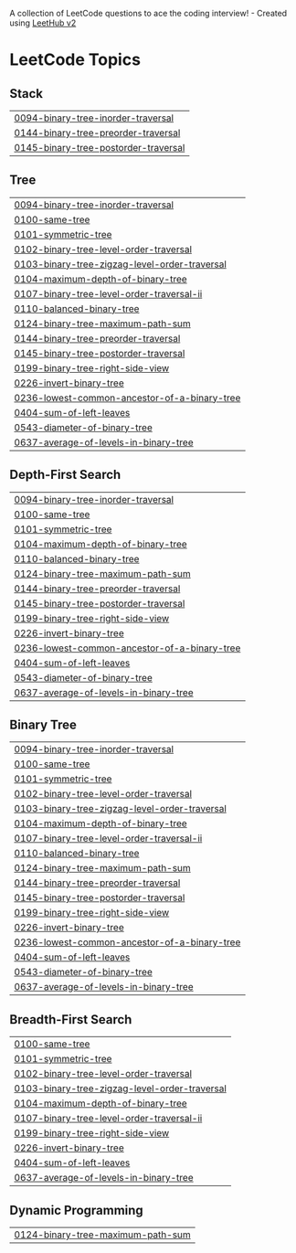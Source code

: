 A collection of LeetCode questions to ace the coding interview! - Created using [LeetHub v2](https://github.com/arunbhardwaj/LeetHub-2.0)
<!---LeetCode Topics Start-->
# LeetCode Topics
## Stack
|  |
| ------- |
| [0094-binary-tree-inorder-traversal](https://github.com/Dipak-8/DSA-BinaryTrees/tree/master/0094-binary-tree-inorder-traversal) |
| [0144-binary-tree-preorder-traversal](https://github.com/Dipak-8/DSA-BinaryTrees/tree/master/0144-binary-tree-preorder-traversal) |
| [0145-binary-tree-postorder-traversal](https://github.com/Dipak-8/DSA-BinaryTrees/tree/master/0145-binary-tree-postorder-traversal) |
## Tree
|  |
| ------- |
| [0094-binary-tree-inorder-traversal](https://github.com/Dipak-8/DSA-BinaryTrees/tree/master/0094-binary-tree-inorder-traversal) |
| [0100-same-tree](https://github.com/Dipak-8/DSA-BinaryTrees/tree/master/0100-same-tree) |
| [0101-symmetric-tree](https://github.com/Dipak-8/DSA-BinaryTrees/tree/master/0101-symmetric-tree) |
| [0102-binary-tree-level-order-traversal](https://github.com/Dipak-8/DSA-BinaryTrees/tree/master/0102-binary-tree-level-order-traversal) |
| [0103-binary-tree-zigzag-level-order-traversal](https://github.com/Dipak-8/DSA-BinaryTrees/tree/master/0103-binary-tree-zigzag-level-order-traversal) |
| [0104-maximum-depth-of-binary-tree](https://github.com/Dipak-8/DSA-BinaryTrees/tree/master/0104-maximum-depth-of-binary-tree) |
| [0107-binary-tree-level-order-traversal-ii](https://github.com/Dipak-8/DSA-BinaryTrees/tree/master/0107-binary-tree-level-order-traversal-ii) |
| [0110-balanced-binary-tree](https://github.com/Dipak-8/DSA-BinaryTrees/tree/master/0110-balanced-binary-tree) |
| [0124-binary-tree-maximum-path-sum](https://github.com/Dipak-8/DSA-BinaryTrees/tree/master/0124-binary-tree-maximum-path-sum) |
| [0144-binary-tree-preorder-traversal](https://github.com/Dipak-8/DSA-BinaryTrees/tree/master/0144-binary-tree-preorder-traversal) |
| [0145-binary-tree-postorder-traversal](https://github.com/Dipak-8/DSA-BinaryTrees/tree/master/0145-binary-tree-postorder-traversal) |
| [0199-binary-tree-right-side-view](https://github.com/Dipak-8/DSA-BinaryTrees/tree/master/0199-binary-tree-right-side-view) |
| [0226-invert-binary-tree](https://github.com/Dipak-8/DSA-BinaryTrees/tree/master/0226-invert-binary-tree) |
| [0236-lowest-common-ancestor-of-a-binary-tree](https://github.com/Dipak-8/DSA-BinaryTrees/tree/master/0236-lowest-common-ancestor-of-a-binary-tree) |
| [0404-sum-of-left-leaves](https://github.com/Dipak-8/DSA-BinaryTrees/tree/master/0404-sum-of-left-leaves) |
| [0543-diameter-of-binary-tree](https://github.com/Dipak-8/DSA-BinaryTrees/tree/master/0543-diameter-of-binary-tree) |
| [0637-average-of-levels-in-binary-tree](https://github.com/Dipak-8/DSA-BinaryTrees/tree/master/0637-average-of-levels-in-binary-tree) |
## Depth-First Search
|  |
| ------- |
| [0094-binary-tree-inorder-traversal](https://github.com/Dipak-8/DSA-BinaryTrees/tree/master/0094-binary-tree-inorder-traversal) |
| [0100-same-tree](https://github.com/Dipak-8/DSA-BinaryTrees/tree/master/0100-same-tree) |
| [0101-symmetric-tree](https://github.com/Dipak-8/DSA-BinaryTrees/tree/master/0101-symmetric-tree) |
| [0104-maximum-depth-of-binary-tree](https://github.com/Dipak-8/DSA-BinaryTrees/tree/master/0104-maximum-depth-of-binary-tree) |
| [0110-balanced-binary-tree](https://github.com/Dipak-8/DSA-BinaryTrees/tree/master/0110-balanced-binary-tree) |
| [0124-binary-tree-maximum-path-sum](https://github.com/Dipak-8/DSA-BinaryTrees/tree/master/0124-binary-tree-maximum-path-sum) |
| [0144-binary-tree-preorder-traversal](https://github.com/Dipak-8/DSA-BinaryTrees/tree/master/0144-binary-tree-preorder-traversal) |
| [0145-binary-tree-postorder-traversal](https://github.com/Dipak-8/DSA-BinaryTrees/tree/master/0145-binary-tree-postorder-traversal) |
| [0199-binary-tree-right-side-view](https://github.com/Dipak-8/DSA-BinaryTrees/tree/master/0199-binary-tree-right-side-view) |
| [0226-invert-binary-tree](https://github.com/Dipak-8/DSA-BinaryTrees/tree/master/0226-invert-binary-tree) |
| [0236-lowest-common-ancestor-of-a-binary-tree](https://github.com/Dipak-8/DSA-BinaryTrees/tree/master/0236-lowest-common-ancestor-of-a-binary-tree) |
| [0404-sum-of-left-leaves](https://github.com/Dipak-8/DSA-BinaryTrees/tree/master/0404-sum-of-left-leaves) |
| [0543-diameter-of-binary-tree](https://github.com/Dipak-8/DSA-BinaryTrees/tree/master/0543-diameter-of-binary-tree) |
| [0637-average-of-levels-in-binary-tree](https://github.com/Dipak-8/DSA-BinaryTrees/tree/master/0637-average-of-levels-in-binary-tree) |
## Binary Tree
|  |
| ------- |
| [0094-binary-tree-inorder-traversal](https://github.com/Dipak-8/DSA-BinaryTrees/tree/master/0094-binary-tree-inorder-traversal) |
| [0100-same-tree](https://github.com/Dipak-8/DSA-BinaryTrees/tree/master/0100-same-tree) |
| [0101-symmetric-tree](https://github.com/Dipak-8/DSA-BinaryTrees/tree/master/0101-symmetric-tree) |
| [0102-binary-tree-level-order-traversal](https://github.com/Dipak-8/DSA-BinaryTrees/tree/master/0102-binary-tree-level-order-traversal) |
| [0103-binary-tree-zigzag-level-order-traversal](https://github.com/Dipak-8/DSA-BinaryTrees/tree/master/0103-binary-tree-zigzag-level-order-traversal) |
| [0104-maximum-depth-of-binary-tree](https://github.com/Dipak-8/DSA-BinaryTrees/tree/master/0104-maximum-depth-of-binary-tree) |
| [0107-binary-tree-level-order-traversal-ii](https://github.com/Dipak-8/DSA-BinaryTrees/tree/master/0107-binary-tree-level-order-traversal-ii) |
| [0110-balanced-binary-tree](https://github.com/Dipak-8/DSA-BinaryTrees/tree/master/0110-balanced-binary-tree) |
| [0124-binary-tree-maximum-path-sum](https://github.com/Dipak-8/DSA-BinaryTrees/tree/master/0124-binary-tree-maximum-path-sum) |
| [0144-binary-tree-preorder-traversal](https://github.com/Dipak-8/DSA-BinaryTrees/tree/master/0144-binary-tree-preorder-traversal) |
| [0145-binary-tree-postorder-traversal](https://github.com/Dipak-8/DSA-BinaryTrees/tree/master/0145-binary-tree-postorder-traversal) |
| [0199-binary-tree-right-side-view](https://github.com/Dipak-8/DSA-BinaryTrees/tree/master/0199-binary-tree-right-side-view) |
| [0226-invert-binary-tree](https://github.com/Dipak-8/DSA-BinaryTrees/tree/master/0226-invert-binary-tree) |
| [0236-lowest-common-ancestor-of-a-binary-tree](https://github.com/Dipak-8/DSA-BinaryTrees/tree/master/0236-lowest-common-ancestor-of-a-binary-tree) |
| [0404-sum-of-left-leaves](https://github.com/Dipak-8/DSA-BinaryTrees/tree/master/0404-sum-of-left-leaves) |
| [0543-diameter-of-binary-tree](https://github.com/Dipak-8/DSA-BinaryTrees/tree/master/0543-diameter-of-binary-tree) |
| [0637-average-of-levels-in-binary-tree](https://github.com/Dipak-8/DSA-BinaryTrees/tree/master/0637-average-of-levels-in-binary-tree) |
## Breadth-First Search
|  |
| ------- |
| [0100-same-tree](https://github.com/Dipak-8/DSA-BinaryTrees/tree/master/0100-same-tree) |
| [0101-symmetric-tree](https://github.com/Dipak-8/DSA-BinaryTrees/tree/master/0101-symmetric-tree) |
| [0102-binary-tree-level-order-traversal](https://github.com/Dipak-8/DSA-BinaryTrees/tree/master/0102-binary-tree-level-order-traversal) |
| [0103-binary-tree-zigzag-level-order-traversal](https://github.com/Dipak-8/DSA-BinaryTrees/tree/master/0103-binary-tree-zigzag-level-order-traversal) |
| [0104-maximum-depth-of-binary-tree](https://github.com/Dipak-8/DSA-BinaryTrees/tree/master/0104-maximum-depth-of-binary-tree) |
| [0107-binary-tree-level-order-traversal-ii](https://github.com/Dipak-8/DSA-BinaryTrees/tree/master/0107-binary-tree-level-order-traversal-ii) |
| [0199-binary-tree-right-side-view](https://github.com/Dipak-8/DSA-BinaryTrees/tree/master/0199-binary-tree-right-side-view) |
| [0226-invert-binary-tree](https://github.com/Dipak-8/DSA-BinaryTrees/tree/master/0226-invert-binary-tree) |
| [0404-sum-of-left-leaves](https://github.com/Dipak-8/DSA-BinaryTrees/tree/master/0404-sum-of-left-leaves) |
| [0637-average-of-levels-in-binary-tree](https://github.com/Dipak-8/DSA-BinaryTrees/tree/master/0637-average-of-levels-in-binary-tree) |
## Dynamic Programming
|  |
| ------- |
| [0124-binary-tree-maximum-path-sum](https://github.com/Dipak-8/DSA-BinaryTrees/tree/master/0124-binary-tree-maximum-path-sum) |
<!---LeetCode Topics End-->